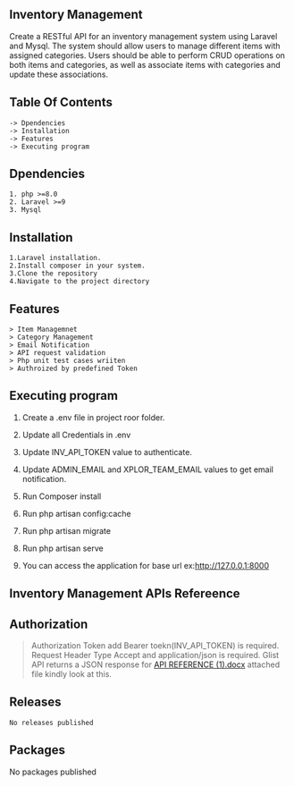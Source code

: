 ## Inventory Management

Create a RESTful API for an inventory management system using Laravel and Mysql. The system should allow users to manage different
items with assigned categories. Users should be able to perform CRUD operations on both items and categories, as well as associate items
with categories and update these associations.

## Table Of Contents
    -> Dpendencies
    -> Installation
    -> Features
    -> Executing program
    
## Dpendencies
    1. php >=8.0
    2. Laravel >=9
    3. Mysql
    
## Installation
    1.Laravel installation.
    2.Install composer in your system.
    3.Clone the repository
    4.Navigate to the project directory
## Features
	> Item Managemnet
    > Category Management
    > Email Notification
    > API request validation
    > Php unit test cases wriiten
    > Authroized by predefined Token
    
## Executing program
   1. Create a .env file in project roor folder.
   
   2. Update all Credentials in .env
   
   3. Update INV_API_TOKEN value to authenticate.
   
   4. Update ADMIN_EMAIL and XPLOR_TEAM_EMAIL values to get email notification.
   
   5. Run Composer install
   
   6. Run php artisan config:cache
   
   7. Run php artisan migrate
   
   8. Run php artisan serve

   9. You can access the application for base url ex:http://127.0.0.1:8000

## Inventory Management APIs Refereence
## Authorization
  > Authorization Token add Bearer toekn(INV_API_TOKEN)  is required.
  > Request Header Type Accept and application/json is required.
  > Glist API returns a JSON response for [API REFERENCE (1).docx](https://github.com/sakthivelsexplor/inventorymanagemnet/files/13646407/API.REFERENCE.1.docx)
attached file kindly look at this.
   


## Releases
    No releases published
## Packages
   No packages published

   



